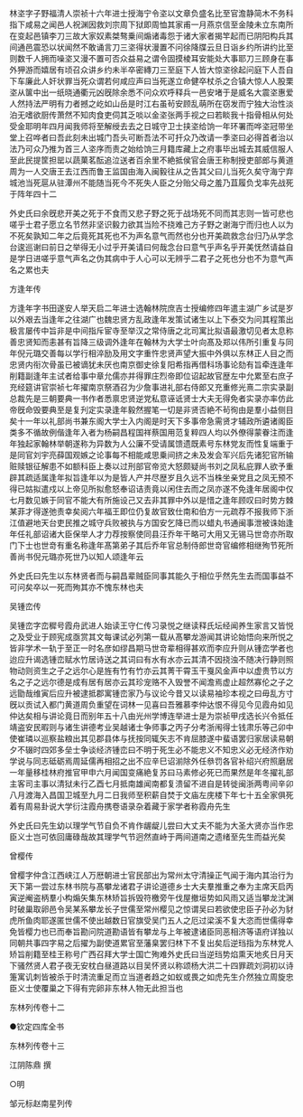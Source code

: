 <!-- { "loadSidebar": true } -->
林垐字子野福清人崇祯十六年进士授海宁令垐以文章负盛名比至官澹静简木不务科指下咸易之闻邑人祝渊因救刘宗周下狱即周恤其家甫一月燕京信至金陵未立东南所在变起邑镇李刀三故大家奴素桀骜乗间煽诸毒怨于诸大家者揭竿起而已阴阳构兵其间通邑震恐以状闻然不敢诵言刀三垐得状漫置不问徐降牒云旦日诣乡约所讲约比至则数千人拥而噪垐又漫不置可否众益易之谓令固摸棱耳安能处大事耶刀三顾身在事外狎游而嬉居有顷召众讲乡约未半卒密縳刀三至庭下人皆大惊垐徐起问庭下人吾自下车廉此人奸状罪当死众谓若何咸应声曰当死遂立命健卒杖杀之合镇大惊人人股栗垐从箧中出一纸晓通衢元凶旣除余悉不问众欢呼释兵一邑安堵于是威名大震垐惠爱人然持法严明有力者撼之屹如山岳是时江右虽茍安顾乱萌所在窃发而宁独大治性淡泊无嗜欲厨传萧然不知肉食吏伺其乏啖以金垐张两手视之曰若睒我十指骨相从何处受金耶明年四月闻我师将至解绶去去之日城守卫士挟垐给饷一年环署而哗垐冠带坐堂上召哗者曰吾此刻未出城门吾头可断吾法不可扞众乃改请一季垐曰必得首者治以法乃可众乃推为首三人垐序而责之始给饷三月籍库藏上之府事毕出城去其威信服人至此民提筐担罂以蔬菓茗酝追泣送者百余里不絶抵侯官会唐王称制授吏部郎与黄道周为一人交唐王去江西而鲁王监国由海入闽毅往从之告其父曰儿当死久矣守海宁弃城池当死扈从驻潭州不能随当死今不死失人臣之分贻父母之羞乃苴履负戈率先战死于阵年四十二

外史氏曰余旣悲开美之死于不食而又悲子野之死于战场死不同而其志则一皆可悲也嗟乎士君子愿立名节然非坚识毅力欲其当险不挠难己方子野之谢海宁而归也人以为不死矣孰知二年之后竟死其死也不为声名意气而然也分也开美疏救念台归乃从学念台逡巡谢曰前日之举得无小过乎开美请曰何哉念台曰意气乎声名乎开美怃然请益自是学日进嗟乎意气声名之伪其病中于人心可以无辨乎二君子之死也分也不为意气声名之累也夫

方逢年传

方逢年字书田遂安人举天启二年进士选翰林院庶吉士授编修四年遣主湖广乡试是岁以外艰去当逢年之往湖广也魏忠贤方乱政逢年发策试诸生以上下泰交为问其程策出极言屡传中旨非是中间指斥宦寺至举汉之常侍唐之北司寓比拟语最激切见者太息称善忠贤知而恚甚有旨降三级调外逢年在翰林为大学士叶向髙及郑以伟所引重复与同年倪元璐交善每以学行相淬励及用文字重忤忠贤声望大振中外俱以东林正人目之而忠贤内衔次骨虽已被谪犹未厌也南京御史徐复阳希指再借科场事论劾有旨牵连逢年削籍副逢年主试者给事中章允儒亦并得罪庄烈帝即位诏起故官歴左中允累至右庶子充经筵讲官崇祯七年擢南京祭酒召为少詹事进礼部右侍郎又充重修光熹二宗实录副总裁先是三朝要典一书作者悉禀忠贤逆党私意诬诋贤士大夫无得免者实录亦率仿此帝旣命毁要典至是复刋定实录逢年毅然握笔一切是非贤否絶不茍徇由是羣小益侧目矣十一年以礼部尚书兼东阁大学士入内阁是时天下多事帝急需贤才辅政所遴诸阁臣类多不循故例偕逢年入者为杨嗣昌程国祥蔡国用范复粹四人均以外僚得蒙眷注而逢年独起家翰林举朝遂称为异数为人公廉不受请属馈遗既素号东林党友而性复端重于是同官刘宇亮薛国观嫉之论事每不相能咸思乗间挤之未及发会军兴后先诸犯官所输赃赎银征解患不如额科臣上奏以过刑部官帝览大怒颇疑尚书刘之凤私庇罪人欲予重辟其疏适属逢年拟旨逢年以为是皆人产并尽歴岁且久远不当株坐亲党且之凤无预不得已姑拟遣戍以上帝见所拟愈怒奉诏诘责竟以闲住去而之凤亦遂不免逢年居阁中仅七月数见嫉于同官不能大有所施设己又去非其罪中外以是惜之逢年顾叹曰时势方棘某菲才得遂弛责幸矣阅六年福王即位仍复故官致仕南和伯方一元疏荐不报我师下浙江值避地天台吏民推之城守兵败被执与方国安乞降已而以蜡丸书通闽事泄被诛始逢年任礼部诏诸大臣保举人才力荐按察使同县汪乔年干略可大用又无锡马世竒亦所取门下士也世竒有重名称逢年髙第弟子其后乔年官总制侍郎世竒官编修相继殉节死所善尚书倪元璐亦死世乃以知人颂逢年云

外史氏曰先生以东林贤者而与嗣昌辈贼臣同事其能久于相位乎然先生去而国事益不可问矣卒以一死而殉其亦不愧东林也夫

吴锺峦传

吴锺峦字峦穉号霞舟武进人始读王守仁传习录悦之继读释氏坛经闻养生家言又皆悦之及受业于顾宪成亟赏其文每课试必列第一载从髙攀龙游闻其讲论始悟向来所悦之皆非学术一轨于至正一时名彦如缪昌期马世竒辈相得甚欢而李应升则从锺峦学者也迨应升谒选锺峦赋水竹居诗送之其词曰有水有水亦云其清不因挠浊不随决行静则照物动则资生之子之远尔心是旌有竹有竹亦云其菁干霄玉干戛风金声中以虚贵节以方名之子之远尔德是成有居有居亦云其珍宠赂不入毁誉不闻澹焉虚止超然寡伦之子之远勖哉维寅后应升被逮抵郡寓锺峦家乃与议论今昔又以读易袖珍本视之曰毋乱方寸旣以贡试入都门黄道周负重望在词林一见喜曰吾雅慕李仲达恨不得见今见霞舟如见仲达矣相与讲论竟日而别年五十八由光州学博连举进士是为崇祯甲戌选长兴令抵任靖盗安民暇则与诸生讲德考业吴越诸士争师事之丙子分考浙闱得士钱肃乐等己卯中使崔璘以巡察盐粮出其见郡县体与抚按同辄矢志不肯屈膝遂中蜚语罢归家居读易朝夕不辍时四郊多垒士争谈经济锺峦曰不明于死生必不能忠义不知忠义必无经济作劝学说与同志砥砺焉周延儒再相招之出不应辛巳诏湔除外任叅罚各官补绍兴府照磨居一年量移桂林府推官甲申六月闻国变痛絶复苏曰马素修必死已而果然是年冬擢礼部主客司主事以清狱未行乙酉七月抵南雄闻南都复溃留不进自是转徙闽浙两粤间辛卯八月渡海入昌国卫城至九月二日我师至积薪自焚于文庙左庑楼下年七十五全家俱死着有周易卦说大学衍注霞舟携卷语录杂着藏于家学者称霞舟先生

外史氏曰先生幼以理学气节自负不肯作龌龊儿尝曰大丈夫不能为大圣大贤亦当作忠臣义士岂可依回庸碌哉故其理学气节迥然直峙于两间道南之遗绪至先生而益光矣

曾樱传

曾樱字仲含江西峡江人万厯朝进士官民部出为常州太守清操正气闻于海内其治行为天下第一尝过东林书院与髙攀龙诸君子讲论道德乡士大夫羣推重之奉为主席天启丙寅逆阉盗柄羣小构煽矢集东林矫旨拆毁符檄旁午伐屋撤垣势如风雨又适当攀龙沈渊时破巢取卵邑令吴某系攀龙长子世儒至常州樱见之惊谓吴曰若欲使忠臣子孙必为豺虎所鱼肉耶遂匿世儒不使出越数日官旗受吴门五人之厄过梁溪不复大恣而世儒得幸免皆樱力也已而奉旨勘问院道勘语皆有攀龙与上年被逮诸臣同恶相济等语府详独以同朝共事四字易之后擢为副使道累官至藩臬罢归林下不复出矣后逆珰指为东林党人矫旨削籍至桂王称号广西召拜大学士国亡殉难外史氏曰当逆珰势焰熏天地炙日月天下骚然贤人君子夜无安枕白昼道路以目吴怀贤以称颂杨大洪二十四罪疏刘洞初以诗箑寓讥刺皆被杀于时清流重足而立当道者趋之如蚁或畏之如虎先生介然独立周旋忠臣义士使覆巢之下得有完卵非东林人物无此担当也

东林列传卷十二

●钦定四库全书

东林列传卷十三

江阴陈鼎 撰

○明

邹元标赵南星列传

